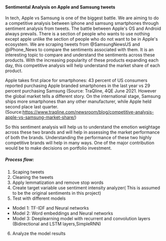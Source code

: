 #### Sentimental Analysis on Apple and Samsung tweets

In tech, Apple vs Samsung is one of the biggest battle. We are aiming to do a competitive analysis between iphone and samsung smartphones through sentiment analysis from tweets. The battle between Apple's OS and Android always prevails. There is a section of people who wants to use nothing except apple unlike the section of people who do not want to be in Apple's ecosystem. We are scraping tweets from @SamsungNewsUS and @iPhone_News to compare the sentiments associated with them. It is an interesting topic to compare and understand the sentiments across these products. With the increasing popularity of these products expanding each day, this competitive analysis will help understand the market share of each product.

Apple takes first place for smartphones: 43 percent of US consumers reported purchasing Apple branded smartphones in the last year vs 29 percent purchasing Samsung (Source: TraQline, 4QE June 2021. However the global market tells a different story. On the international stage, Samsung ships more smartphones than any other manufacturer, while Apple held second place last quarter. (Source:https://www.traqline.com/newsroom/blog/competitive-analysis-apple-vs-samsung-market-share/)

So this sentiment analysis will help us to understand the emotion weightage across these two brands and will help in assessing the market performance of both the brands. Understanding the performance of these two highly competitive brands will help in many ways. One of the major contribution would be to make decisions on portfolio investment.


##### Process flow:
1. Scaping tweets
2. Cleaning the tweets
3. Apply lemmatization and remove stop words
4. Create target variable use sentiment intensity analyzer( This is assumed to be the original sentiments in this project)
5. Test with different models 
  - Model 1: TF-IDF and Neural networks
  - Model 2: Word embeddings and Neural networks
  - Model 3: Deeplearning model with recurrent and convolution layers (Bidirectional and LSTM layers,SimpleRNN)
6. Analyze the model results
